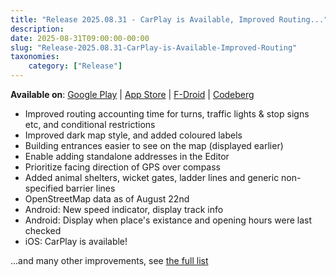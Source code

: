 ```yaml
---
title: "Release 2025.08.31 - CarPlay is Available, Improved Routing..."
description: 
date: 2025-08-31T09:00:00-00:00
slug: "Release-2025.08.31-CarPlay-is-Available-Improved-Routing"
taxonomies:
    category: ["Release"]
---
```


**Available on**: [Google Play](https://play.google.com/store/apps/details?id=app.comaps.google) | [App Store](https://apps.apple.com/app/comaps/id6747180809) | [F-Droid](https://f-droid.org/packages/app.comaps.fdroid/) | [Codeberg](https://codeberg.org/comaps/comaps/releases/tag/v2025.08.31-15) 

- Improved routing accounting time for turns, traffic lights & stop signs etc, and conditional restrictions
- Improved dark map style, and added coloured labels
- Building entrances easier to see on the map (displayed earlier)
- Enable adding standalone addresses in the Editor
- Prioritize facing direction of GPS over compass
- Added animal shelters, wicket gates, ladder lines and generic non-specified barrier lines
- OpenStreetMap data as of August 22nd 
- Android: New speed indicator, display track info
- Android: Display when place's existance and opening hours were last checked
- iOS: CarPlay is available!


...and many other improvements, see [the full list](https://codeberg.org/comaps/comaps/releases/tag/v2025.08.31-15)